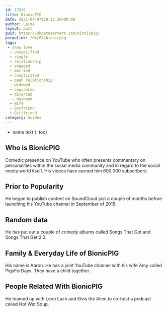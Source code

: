 ```yaml
---
id: 17815
title: BionicPIG
date: 2021-04-07T20:13:26+00:00
author: Laima
layout: post
guid: https://ukdataservers.com/bionicpig/
permalink: /04/07/bionicpig
tags:
 - show love
  - unspecified
  - single
  - relationship
  - engaged
  - married
  - complicated
  - open relationship
  - widowed
  - separated
  - divorced
   - Husband
  - Wife
  - Boyfriend
  - Girlfriend
category: Guides
---
```


* some text
{: toc}


## Who is BionicPIG
                  
                  
                  
Comedic presence on YouTube who often presents commentary on personalities within the social media community and in regard to the social media world itself. His videos have earned him 600,000 subscribers.
                  
              
            
              
            
                
                
                
## Prior to Popularity
                  
                  
                  
He began to publish content on SoundCloud just a couple of months before launching his YouTube channel in September of 2015.
                  
              
            
              
            
                
                
                
## Random data
                  
                  
                  
He has put out a couple of comedy albums called Songs That Get and Songs That Get 2.0.
                  
              
            
              
            
                
                
                
## Family & Everyday Life of BionicPIG
                  
                  
                  
His name is Aaron. He has a joint YouTube channel with his wife Amy called PigsForDays. They have a child together.
                  
              
            
              
            
                
                
                
## People Related With BionicPIG
                  
                  
                  
He teamed up with Leon Lush and Elvis the Alien to co-host a podcast called Hot Wet Soup.
                  
              
            
              
            
                
              
            
              
              
            
            
              
            
          
          
          